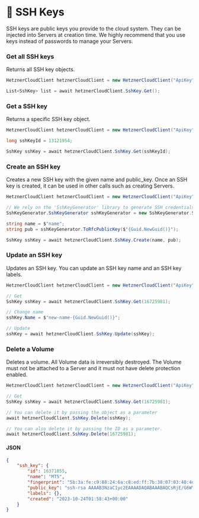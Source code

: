 # 🔐 SSH Keys

SSH keys are public keys you provide to the cloud system. They can be injected into Servers at creation time. We highly recommend that you use keys instead of passwords to manage your Servers.

### Get all SSH keys

Returns all SSH key objects.

```csharp
HetznerCloudClient hetznerCloudClient = new HetznerCloudClient("ApiKey");

List<SshKey> list = await hetznerCloudClient.SshKey.Get();
```

### Get a SSH key

Returns a specific SSH key object.

```csharp
HetznerCloudClient hetznerCloudClient = new HetznerCloudClient("ApiKey");

long sshKeyId = 13121954;

SshKey sshKey = await hetznerCloudClient.SshKey.Get(sshKeyId);
```

### Create an SSH key

Creates a new SSH key with the given name and public\_key. Once an SSH key is created, it can be used in other calls such as creating Servers.

```csharp
HetznerCloudClient hetznerCloudClient = new HetznerCloudClient("ApiKey");

// We rely on the 'SshKeyGenerator' library to generate SSH credentials.
SshKeyGenerator.SshKeyGenerator sshKeyGenerator = new SshKeyGenerator.SshKeyGenerator(2048);

string name = $"name";
string pub = sshKeyGenerator.ToRfcPublicKey($"{Guid.NewGuid()}");

SshKey sshKey = await hetznerCloudClient.SshKey.Create(name, pub);
```

### Update an SSH key

Updates an SSH key. You can update an SSH key name and an SSH key labels.

```csharp
HetznerCloudClient hetznerCloudClient = new HetznerCloudClient("ApiKey");

// Get
SshKey sshKey = await hetznerCloudClient.SshKey.Get(16725981);

// Change name
sshKey.Name = $"new-name-{Guid.NewGuid()}";

// Update
sshKey = await hetznerCloudClient.SshKey.Update(sshKey);
```

### Delete a Volume

Deletes a volume. All Volume data is irreversibly destroyed. The Volume must not be attached to a Server and it must not have delete protection enabled.

```csharp
HetznerCloudClient hetznerCloudClient = new HetznerCloudClient("ApiKey");

// Get
SshKey sshKey = await hetznerCloudClient.SshKey.Get(16725981);

// You can delete it by passing the object as a parameter
await hetznerCloudClient.SshKey.Delete(sshKey);

// You can also delete it by passing the ID as a parameter.
await hetznerCloudClient.SshKey.Delete(16725981);
```

#### JSON

```json
{
    "ssh_key": {
        "id": 16371855,
        "name": "MT5",
        "fingerprint": "5b:3a:fe:c9:88:24:6a:c8:ed:ff:7b:38:07:03:40:4d",
        "public_key": "ssh-rsa AAAAB3NzaC1yc2EAAAADAQABAAABAQCsRjE/G6WYoLQgxjP8h00fwEowwiJ4EgB9HHrnIy3Z5JthxrKJe5RQSSUa5Qsz8+OgJtDVAKn++twM9tcF63Kna8YpEgvZSAkEEcz14a0KuuWpe/Kh4qw2jJTyuk6pmdT9+gMMq6X9IyrfkwgyPsCJEjVxsDHAWU2Ym5LA+e7WRQtoq+JNVzAJ0cNIU5/gEnYVz8KGrsUkBDCFeoBenwl8ss+nwumNo9Lnf2TCOegBFGph0m+wrRzE8Y1NnRoanuSVV0zSwZXlrhdf0Jqz8CX+cDjN9r6p0HIH+dVCY1iBQvYsE28Cs13WfpY/wfSjuKtjYE2p6jmZtrdDduXC+Qn5",
        "labels": {},
        "created": "2023-10-24T01:58:43+00:00"
    }
}
```
